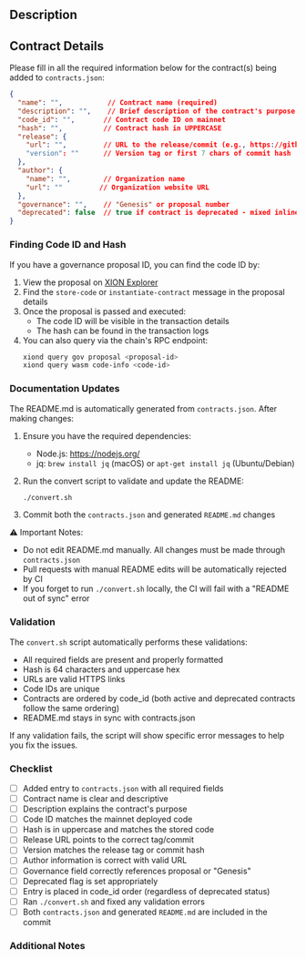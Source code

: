 ## Description
<!-- Provide a brief description of the changes in this PR -->

## Contract Details
Please fill in all the required information below for the contract(s) being added to `contracts.json`:
```json
{
  "name": "",           // Contract name (required)
  "description": "",    // Brief description of the contract's purpose
  "code_id": "",       // Contract code ID on mainnet
  "hash": "",          // Contract hash in UPPERCASE
  "release": {
    "url": "",         // URL to the release/commit (e.g., https://github.com/org/repo/releases/tag/v1.0.0)
    "version": ""      // Version tag or first 7 chars of commit hash
  },
  "author": {
    "name": "",        // Organization name
    "url": ""         // Organization website URL
  },
  "governance": "",    // "Genesis" or proposal number
  "deprecated": false  // true if contract is deprecated - mixed inline with active contracts
}
```

### Finding Code ID and Hash
If you have a governance proposal ID, you can find the code ID by:
1. View the proposal on [XION Explorer](https://explorer.burnt.com/xion/gov)
2. Find the `store-code` or `instantiate-contract` message in the proposal details
3. Once the proposal is passed and executed:
   - The code ID will be visible in the transaction details
   - The hash can be found in the transaction logs
4. You can also query via the chain's RPC endpoint:
   ```bash
   xiond query gov proposal <proposal-id>
   xiond query wasm code-info <code-id>
   ```

### Documentation Updates
The README.md is automatically generated from `contracts.json`. After making changes:

1. Ensure you have the required dependencies:
   - Node.js: https://nodejs.org/
   - jq: `brew install jq` (macOS) or `apt-get install jq` (Ubuntu/Debian)

2. Run the convert script to validate and update the README:
   ```bash
   ./convert.sh
   ```

3. Commit both the `contracts.json` and generated `README.md` changes

⚠️ Important Notes:
- Do not edit README.md manually. All changes must be made through `contracts.json`
- Pull requests with manual README edits will be automatically rejected by CI
- If you forget to run `./convert.sh` locally, the CI will fail with a "README out of sync" error

### Validation
The `convert.sh` script automatically performs these validations:
- All required fields are present and properly formatted
- Hash is 64 characters and uppercase hex
- URLs are valid HTTPS links
- Code IDs are unique
- Contracts are ordered by code_id (both active and deprecated contracts follow the same ordering)
- README.md stays in sync with contracts.json

If any validation fails, the script will show specific error messages to help you fix the issues.

### Checklist
- [ ] Added entry to `contracts.json` with all required fields
- [ ] Contract name is clear and descriptive
- [ ] Description explains the contract's purpose
- [ ] Code ID matches the mainnet deployed code
- [ ] Hash is in uppercase and matches the stored code
- [ ] Release URL points to the correct tag/commit
- [ ] Version matches the release tag or commit hash
- [ ] Author information is correct with valid URL
- [ ] Governance field correctly references proposal or "Genesis"
- [ ] Deprecated flag is set appropriately
- [ ] Entry is placed in code_id order (regardless of deprecated status)
- [ ] Ran `./convert.sh` and fixed any validation errors
- [ ] Both `contracts.json` and generated `README.md` are included in the commit

### Additional Notes
<!-- Add any additional context or notes about the contract deployment here -->